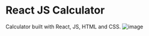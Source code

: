 # React JS Calculator
Calculator built with React, JS, HTML and CSS. 
![image](https://github.com/hishaamali/Calculator/assets/43967970/5a3f5212-01f9-4dd1-b7c1-f3825abeb043)

